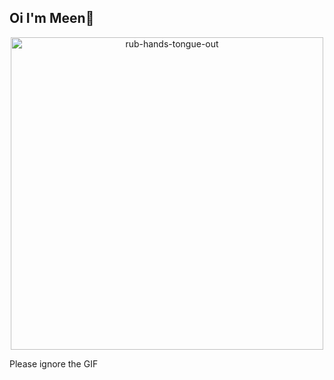 ## Oi I'm Meen👋

<p align="center">
  <img src="https://github.com/user-attachments/assets/593a1219-ed2d-4c00-b037-ca8ac2612d2b" width="500" alt="rub-hands-tongue-out">
</p>

Please ignore the GIF
<!--
**patapee-siri/patapee-siri** is a ✨ _special_ ✨ repository because its `README.md` (this file) appears on your GitHub profile.

Here are some ideas to get you started:

- 🔭 I’m currently working on ...
- 🌱 I’m currently learning ...
- 👯 I’m looking to collaborate on ...
- 🤔 I’m looking for help with ...
- 💬 Ask me about ...
- 📫 How to reach me: ...
- 😄 Pronouns: ...
- ⚡ Fun fact: ...
-->
  
